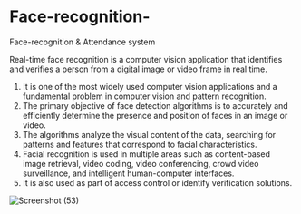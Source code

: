 # Face-recognition-
Face-recognition &amp; Attendance system

Real-time face recognition is a computer vision application that identifies and verifies a person from a digital image or video frame in real time.
1. It is one of the most widely used computer vision applications and a fundamental
    problem in computer vision and pattern recognition.
2. The primary objective of face detection algorithms is to accurately and efficiently
    determine the presence and position of faces in an image or video.
3. The algorithms analyze the visual content of the data, searching for patterns and
  features that correspond to facial characteristics.
4. Facial recognition is used in multiple areas such as content-based image
  retrieval, video coding, video conferencing, crowd video surveillance, and intelligent human-computer interfaces.
5. It is also used as part of access control or identify verification solutions.



![Screenshot (53)](https://github.com/mauryababu/Face-recognition-/assets/132991300/0016e022-971e-48be-b350-9feda679cd34)
